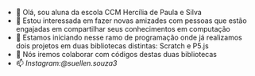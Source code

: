 - 👋 Olá, sou aluna da escola CCM Hercília de Paula e Silva
- 👀 Estou interessada em fazer novas amizades com pessoas que estão engajadas em compartilhar seus conhecimentos em computação 
- 🌱 Estamos iniciando nesse ramo de programação onde já realizamos dois projetos em duas bibliotecas distintas: Scratch e P5.js
- 💞️ Nós iremos colaborar com códigos destas duas bibliotecas 
- 📫 *Instagram:@suellen.souza3*

<!---
suhsouza3/suhsouza3 is a ✨ special ✨ repository because its `README.md` (this file) appears on your GitHub profile.
You can click the Preview link to take a look at your changes.
--->

